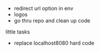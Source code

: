 - redirect url option in env
- logos
- go thru repo and clean up code

little tasks
- replace localhost8080 hard code